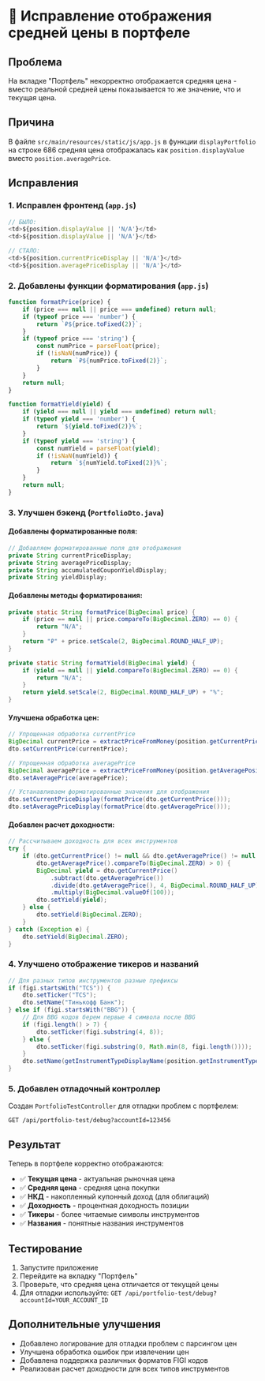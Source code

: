# 🔧 Исправление отображения средней цены в портфеле

## Проблема
На вкладке "Портфель" некорректно отображается средняя цена - вместо реальной средней цены показывается то же значение, что и текущая цена.

## Причина
В файле `src/main/resources/static/js/app.js` в функции `displayPortfolio` на строке 686 средняя цена отображалась как `position.displayValue` вместо `position.averagePrice`.

## Исправления

### 1. Исправлен фронтенд (`app.js`)
```javascript
// БЫЛО:
<td>${position.displayValue || 'N/A'}</td>
<td>${position.displayValue || 'N/A'}</td>

// СТАЛО:
<td>${position.currentPriceDisplay || 'N/A'}</td>
<td>${position.averagePriceDisplay || 'N/A'}</td>
```

### 2. Добавлены функции форматирования (`app.js`)
```javascript
function formatPrice(price) {
    if (price === null || price === undefined) return null;
    if (typeof price === 'number') {
        return `₽${price.toFixed(2)}`;
    }
    if (typeof price === 'string') {
        const numPrice = parseFloat(price);
        if (!isNaN(numPrice)) {
            return `₽${numPrice.toFixed(2)}`;
        }
    }
    return null;
}

function formatYield(yield) {
    if (yield === null || yield === undefined) return null;
    if (typeof yield === 'number') {
        return `${yield.toFixed(2)}%`;
    }
    if (typeof yield === 'string') {
        const numYield = parseFloat(yield);
        if (!isNaN(numYield)) {
            return `${numYield.toFixed(2)}%`;
        }
    }
    return null;
}
```

### 3. Улучшен бэкенд (`PortfolioDto.java`)

#### Добавлены форматированные поля:
```java
// Добавляем форматированные поля для отображения
private String currentPriceDisplay;
private String averagePriceDisplay;
private String accumulatedCouponYieldDisplay;
private String yieldDisplay;
```

#### Добавлены методы форматирования:
```java
private static String formatPrice(BigDecimal price) {
    if (price == null || price.compareTo(BigDecimal.ZERO) == 0) {
        return "N/A";
    }
    return "₽" + price.setScale(2, BigDecimal.ROUND_HALF_UP);
}

private static String formatYield(BigDecimal yield) {
    if (yield == null || yield.compareTo(BigDecimal.ZERO) == 0) {
        return "N/A";
    }
    return yield.setScale(2, BigDecimal.ROUND_HALF_UP) + "%";
}
```

#### Улучшена обработка цен:
```java
// Упрощенная обработка currentPrice
BigDecimal currentPrice = extractPriceFromMoney(position.getCurrentPrice());
dto.setCurrentPrice(currentPrice);

// Упрощенная обработка averagePrice
BigDecimal averagePrice = extractPriceFromMoney(position.getAveragePositionPrice());
dto.setAveragePrice(averagePrice);

// Устанавливаем форматированные значения для отображения
dto.setCurrentPriceDisplay(formatPrice(dto.getCurrentPrice()));
dto.setAveragePriceDisplay(formatPrice(dto.getAveragePrice()));
```

#### Добавлен расчет доходности:
```java
// Рассчитываем доходность для всех инструментов
try {
    if (dto.getCurrentPrice() != null && dto.getAveragePrice() != null && 
        dto.getAveragePrice().compareTo(BigDecimal.ZERO) > 0) {
        BigDecimal yield = dto.getCurrentPrice()
            .subtract(dto.getAveragePrice())
            .divide(dto.getAveragePrice(), 4, BigDecimal.ROUND_HALF_UP)
            .multiply(BigDecimal.valueOf(100));
        dto.setYield(yield);
    } else {
        dto.setYield(BigDecimal.ZERO);
    }
} catch (Exception e) {
    dto.setYield(BigDecimal.ZERO);
}
```

### 4. Улучшено отображение тикеров и названий
```java
// Для разных типов инструментов разные префиксы
if (figi.startsWith("TCS")) {
    dto.setTicker("TCS");
    dto.setName("Тинькофф Банк");
} else if (figi.startsWith("BBG")) {
    // Для BBG кодов берем первые 4 символа после BBG
    if (figi.length() > 7) {
        dto.setTicker(figi.substring(4, 8));
    } else {
        dto.setTicker(figi.substring(0, Math.min(8, figi.length())));
    }
    dto.setName(getInstrumentTypeDisplayName(position.getInstrumentType()) + " " + dto.getTicker());
}
```

### 5. Добавлен отладочный контроллер
Создан `PortfolioTestController` для отладки проблем с портфелем:
```
GET /api/portfolio-test/debug?accountId=123456
```

## Результат
Теперь в портфеле корректно отображаются:
- ✅ **Текущая цена** - актуальная рыночная цена
- ✅ **Средняя цена** - средняя цена покупки
- ✅ **НКД** - накопленный купонный доход (для облигаций)
- ✅ **Доходность** - процентная доходность позиции
- ✅ **Тикеры** - более читаемые символы инструментов
- ✅ **Названия** - понятные названия инструментов

## Тестирование
1. Запустите приложение
2. Перейдите на вкладку "Портфель"
3. Проверьте, что средняя цена отличается от текущей цены
4. Для отладки используйте: `GET /api/portfolio-test/debug?accountId=YOUR_ACCOUNT_ID`

## Дополнительные улучшения
- Добавлено логирование для отладки проблем с парсингом цен
- Улучшена обработка ошибок при извлечении цен
- Добавлена поддержка различных форматов FIGI кодов
- Реализован расчет доходности для всех типов инструментов
